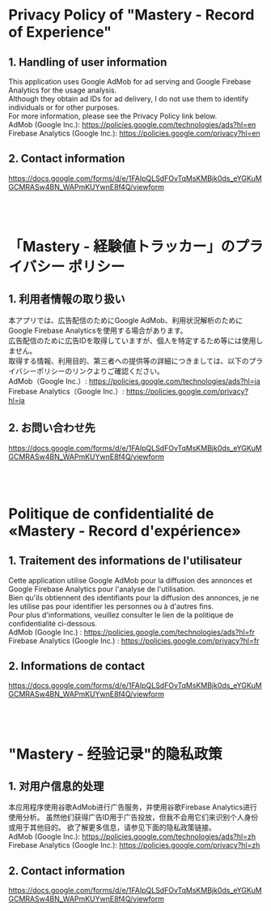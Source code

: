 # Privacy Policy of "Mastery - Record of Experience"

## 1. Handling of user information
This application uses Google AdMob for ad serving and Google Firebase Analytics for the usage analysis.<br>
Although they obtain ad IDs for ad delivery, I do not use them to identify individuals or for other purposes.<br>
For more information, please see the Privacy Policy link below.<Br>
AdMob (Google Inc.): https://policies.google.com/technologies/ads?hl=en <br>
Firebase Analytics (Google Inc.): https://policies.google.com/privacy?hl=en <br>

## 2. Contact information
https://docs.google.com/forms/d/e/1FAIpQLSdFOvTqMsKMBjk0ds_eYGKuMGCMRASw4BN_WAPmKUYwnE8f4Q/viewform

<br>
<br>

# 「Mastery - 経験値トラッカー」のプライバシー ポリシー

## 1. 利用者情報の取り扱い
本アプリでは、広告配信のためにGoogle AdMob、利用状況解析のためにGoogle Firebase Analyticsを使用する場合があります。<br>
広告配信のために広告IDを取得していますが、個人を特定するため等には使用しません。<br>
取得する情報、利用目的、第三者への提供等の詳細につきましては、以下のプライバシーポリシーのリンクよりご確認ください。<br>
AdMob（Google Inc.）: https://policies.google.com/technologies/ads?hl=ja <br>
Firebase Analytics（Google Inc.）: https://policies.google.com/privacy?hl=ja <br>

## 2. お問い合わせ先
https://docs.google.com/forms/d/e/1FAIpQLSdFOvTqMsKMBjk0ds_eYGKuMGCMRASw4BN_WAPmKUYwnE8f4Q/viewform

<br>
<br>

# Politique de confidentialité de «Mastery - Record d'expérience» 

## 1. Traitement des informations de l'utilisateur
Cette application utilise Google AdMob pour la diffusion des annonces et Google Firebase Analytics pour l'analyse de l'utilisation.<br>
Bien qu'ils obtiennent des identifiants pour la diffusion des annonces, je ne les utilise pas pour identifier les personnes ou à d'autres fins.<br>
Pour plus d'informations, veuillez consulter le lien de la politique de confidentialité ci-dessous.<Br>
AdMob (Google Inc.) : https://policies.google.com/technologies/ads?hl=fr <br>
Firebase Analytics (Google Inc.) : https://policies.google.com/privacy?hl=fr <br>

## 2. Informations de contact
https://docs.google.com/forms/d/e/1FAIpQLSdFOvTqMsKMBjk0ds_eYGKuMGCMRASw4BN_WAPmKUYwnE8f4Q/viewform
  
<br>
<br>

# "Mastery - 经验记录"的隐私政策

## 1. 对用户信息的处理
本应用程序使用谷歌AdMob进行广告服务，并使用谷歌Firebase Analytics进行使用分析。
虽然他们获得广告ID用于广告投放，但我不会用它们来识别个人身份或用于其他目的。
欲了解更多信息，请参见下面的隐私政策链接。<br>
AdMob (Google Inc.): https://policies.google.com/technologies/ads?hl=zh <br>
Firebase Analytics (Google Inc.): https://policies.google.com/privacy?hl=zh <br>

## 2. Contact information
https://docs.google.com/forms/d/e/1FAIpQLSdFOvTqMsKMBjk0ds_eYGKuMGCMRASw4BN_WAPmKUYwnE8f4Q/viewform
